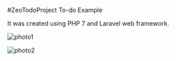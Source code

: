 #ZeoTodoProject To-do Example

It was created using PHP 7 and Laravel web framework.

![photo1](https://i.imgur.com/X1JPxlr.png)

![photo2](https://i.imgur.com/GLGtqKk.png)
